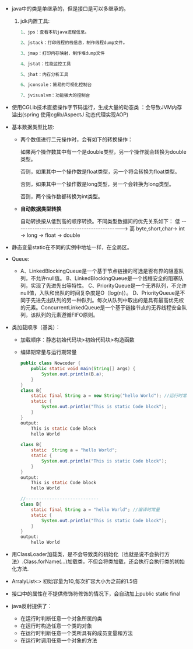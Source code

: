 + java中的类是单继承的，但是接口是可以多继承的。

  1. jdk内置工具:

     ```java
     1、jps：查看本机java进程信息。
     
     2、jstack：打印线程的栈信息，制作线程dump文件。
     
     3、jmap：打印内存映射，制作堆dump文件
     
     4、jstat：性能监控工具
     
     5、jhat：内存分析工具
     
     6、jconsole：简易的可视化控制台
     
     7、jvisualvm：功能强大的控制台
     
     ```

     

+ 使用CGLib技术直接操作字节码运行，生成大量的动态类 ：会导致JVM内存溢出(spring 使用cglib/AspectJ 动态代理实现AOP)

+ 基本数据类型比较:

  + 两个数值进行二元操作时，会有如下的转换操作：

    如果两个操作数其中有一个是double类型，另一个操作就会转换为double类型。

    否则，如果其中一个操作数是float类型，另一个将会转换为float类型。

    否则，如果其中一个操作数是long类型，另一个会转换为long类型。

    否则，两个操作数都转换为int类型。
    
  + **自动数据类型转换**

    自动转换按从低到高的顺序转换。不同类型数据间的优先关系如下：
    低 ---------------------------------------------> 高
    byte,short,char-> int -> long -> float -> double

+ 静态变量static在不同的实例中地址一样，在全局区。

+ Queue:
  + A、LinkedBlockingQueue是一个基于节点链接的可选是否有界的阻塞队列，不允许null值。
    B、LinkedBlockingQueue是一个线程安全的阻塞队列，实现了先进先出等特性。
    C、PriorityQueue是一个无界队列，不允许null值，入队和出队的时间复杂度是O（log(n)）。
    D、PriorityQueue是不同于先进先出队列的另一种队列。每次从队列中取出的是具有最高优先权的元素。ConcurrentLinkedQueue是一个基于链接节点的无界线程安全队列，该队列的元素遵循FIFO原则。

+ 类加载顺序（基类）：

  + 加载顺序：静态初始代码块>初始代码块>构造函数

  + 编译期常量与运行期常量

    ```java
    public class Nowcoder {
        public static void main(String[] args) {
            System.out.println(B.a);
        }
    }
    class B{
        static final String a = new String("hello World"); //运行时常量
        static {
            System.out.println("This is static Code block");
        }
    }
    output:
    	This is static Code block
    	hello World
    	
    class B{
        static  String a = "hello World";
        static {
            System.out.println("This is static Code block");
        }
    }
    output:
    	This is static Code block
    	hello World
    
    //----------------------------	
    class B{
        static final String a = "hello World"; //编译时常量
        static {
            System.out.println("This is static Code block");
        }
    }
    output:
    	hello World
    
    ```

    

+ 用ClassLoader加载类，是不会导致类的初始化（也就是说不会执行<clinit>方法）.Class.forName(...)加载类，不但会将类加载，还会执行会执行类的初始化方法.

+ ArralyList<> 初始容量为10,每次扩容大小为之前的1.5倍

+ 接口中的属性在不提供修饰符修饰的情况下，会自动加上public static final

+ java反射提供了：

  + 在运行时判断任意一个对象所属的类
  + 在运行时构造任意一个类的对象
  + 在运行时判断任意一个类所具有的成员变量和方法
  + 在运行时调用任意一个对象的方法